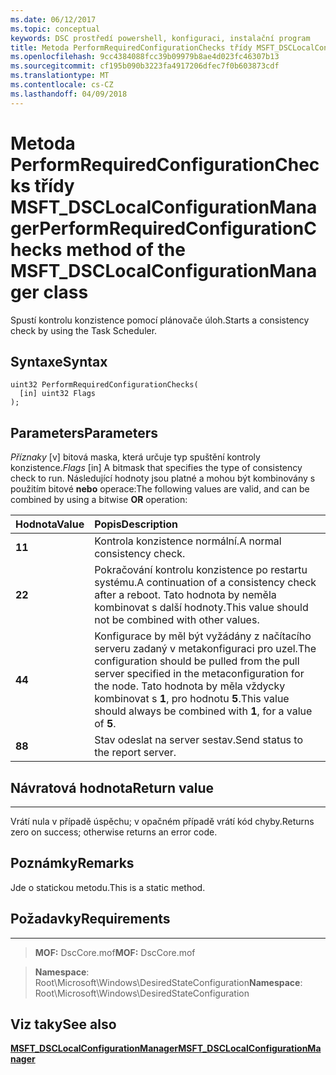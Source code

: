 ```yaml
---
ms.date: 06/12/2017
ms.topic: conceptual
keywords: DSC prostředí powershell, konfiguraci, instalační program
title: Metoda PerformRequiredConfigurationChecks třídy MSFT_DSCLocalConfigurationManager
ms.openlocfilehash: 9cc4384088fcc39b09979b8ae4d023fc46307b13
ms.sourcegitcommit: cf195b090b3223fa4917206dfec7f0b603873cdf
ms.translationtype: MT
ms.contentlocale: cs-CZ
ms.lasthandoff: 04/09/2018
---
```

# <a name="performrequiredconfigurationchecks-method-of-the-msftdsclocalconfigurationmanager-class"></a><span data-ttu-id="5c58d-103">Metoda PerformRequiredConfigurationChecks třídy MSFT_DSCLocalConfigurationManager</span><span class="sxs-lookup"><span data-stu-id="5c58d-103">PerformRequiredConfigurationChecks method of the MSFT_DSCLocalConfigurationManager class</span></span>

<span data-ttu-id="5c58d-104">Spustí kontrolu konzistence pomocí plánovače úloh.</span><span class="sxs-lookup"><span data-stu-id="5c58d-104">Starts a consistency check by using the Task Scheduler.</span></span>

<a name="syntax"></a><span data-ttu-id="5c58d-105">Syntaxe</span><span class="sxs-lookup"><span data-stu-id="5c58d-105">Syntax</span></span>
------

```mof
uint32 PerformRequiredConfigurationChecks(
  [in] uint32 Flags
);
```

<a name="parameters"></a><span data-ttu-id="5c58d-106">Parameters</span><span class="sxs-lookup"><span data-stu-id="5c58d-106">Parameters</span></span>
----------

<span data-ttu-id="5c58d-107">*Příznaky* \[v\] bitová maska, která určuje typ spuštění kontroly konzistence.</span><span class="sxs-lookup"><span data-stu-id="5c58d-107">*Flags* \[in\] A bitmask that specifies the type of consistency check to run.</span></span> <span data-ttu-id="5c58d-108">Následující hodnoty jsou platné a mohou být kombinovány s použitím bitové **nebo** operace:</span><span class="sxs-lookup"><span data-stu-id="5c58d-108">The following values are valid, and can be combined by using a bitwise **OR** operation:</span></span>

|<span data-ttu-id="5c58d-109">Hodnota</span><span class="sxs-lookup"><span data-stu-id="5c58d-109">Value</span></span> |<span data-ttu-id="5c58d-110">Popis</span><span class="sxs-lookup"><span data-stu-id="5c58d-110">Description</span></span> |
|:--- |:---|
|<span data-ttu-id="5c58d-111">**1**</span><span class="sxs-lookup"><span data-stu-id="5c58d-111">**1**</span></span> | <span data-ttu-id="5c58d-112">Kontrola konzistence normální.</span><span class="sxs-lookup"><span data-stu-id="5c58d-112">A normal consistency check.</span></span> |
|<span data-ttu-id="5c58d-113">**2**</span><span class="sxs-lookup"><span data-stu-id="5c58d-113">**2**</span></span> | <span data-ttu-id="5c58d-114">Pokračování kontrolu konzistence po restartu systému.</span><span class="sxs-lookup"><span data-stu-id="5c58d-114">A continuation of a consistency check after a reboot.</span></span> <span data-ttu-id="5c58d-115">Tato hodnota by neměla kombinovat s další hodnoty.</span><span class="sxs-lookup"><span data-stu-id="5c58d-115">This value should not be combined with other values.</span></span> |
|<span data-ttu-id="5c58d-116">**4**</span><span class="sxs-lookup"><span data-stu-id="5c58d-116">**4**</span></span> | <span data-ttu-id="5c58d-117">Konfigurace by měl být vyžádány z načítacího serveru zadaný v metakonfiguraci pro uzel.</span><span class="sxs-lookup"><span data-stu-id="5c58d-117">The configuration should be pulled from the pull server specified in the metaconfiguration for the node.</span></span> <span data-ttu-id="5c58d-118">Tato hodnota by měla vždycky kombinovat s **1**, pro hodnotu **5**.</span><span class="sxs-lookup"><span data-stu-id="5c58d-118">This value should always be combined with **1**, for a value of **5**.</span></span> |
|<span data-ttu-id="5c58d-119">**8**</span><span class="sxs-lookup"><span data-stu-id="5c58d-119">**8**</span></span> | <span data-ttu-id="5c58d-120">Stav odeslat na server sestav.</span><span class="sxs-lookup"><span data-stu-id="5c58d-120">Send status to the report server.</span></span> |

## <a name="return-value"></a><span data-ttu-id="5c58d-121">Návratová hodnota</span><span class="sxs-lookup"><span data-stu-id="5c58d-121">Return value</span></span>
------------

<span data-ttu-id="5c58d-122">Vrátí nula v případě úspěchu; v opačném případě vrátí kód chyby.</span><span class="sxs-lookup"><span data-stu-id="5c58d-122">Returns zero on success; otherwise returns an error code.</span></span>

## <a name="remarks"></a><span data-ttu-id="5c58d-123">Poznámky</span><span class="sxs-lookup"><span data-stu-id="5c58d-123">Remarks</span></span>

<span data-ttu-id="5c58d-124">Jde o statickou metodu.</span><span class="sxs-lookup"><span data-stu-id="5c58d-124">This is a static method.</span></span>

## <a name="requirements"></a><span data-ttu-id="5c58d-125">Požadavky</span><span class="sxs-lookup"><span data-stu-id="5c58d-125">Requirements</span></span>
------------
><span data-ttu-id="5c58d-126">**MOF:** DscCore.mof</span><span class="sxs-lookup"><span data-stu-id="5c58d-126">**MOF:** DscCore.mof</span></span>

><span data-ttu-id="5c58d-127">**Namespace**: Root\Microsoft\Windows\DesiredStateConfiguration</span><span class="sxs-lookup"><span data-stu-id="5c58d-127">**Namespace**: Root\Microsoft\Windows\DesiredStateConfiguration</span></span>


## <a name="see-also"></a><span data-ttu-id="5c58d-128">Viz taky</span><span class="sxs-lookup"><span data-stu-id="5c58d-128">See also</span></span>


[<span data-ttu-id="5c58d-129">**MSFT_DSCLocalConfigurationManager**</span><span class="sxs-lookup"><span data-stu-id="5c58d-129">**MSFT_DSCLocalConfigurationManager**</span></span>](msft-dsclocalconfigurationmanager.md)